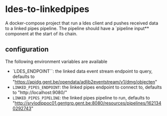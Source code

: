 # ldes-to-linkedpipes

A docker-compose project that run a ldes client and pushes received data to a linked pipes pipeline. The pipeline should have a `pipeline input** component at the start of its chain.

## configuration
The following environment variables are available
 
 * `LDES_ENDPOINT``: the linked data event stream endpoint to query, defaults to "https://apidg.gent.be/opendata/adlib2eventstream/v1/dmg/objecten"
 * `LINKED_PIPES_ENDPOINT`: the linked pipes endpoint to connect to, defaults to "http://localhost:9080/"
 * `LINKED_PIPES_PIPELINE`: the linked pipes pipeline to run, defaults to "http://srvlodlppoc01.gentgrp.gent.be:8080/resources/pipelines/1621340292743"
